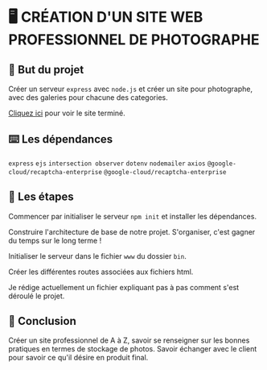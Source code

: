 # 🖥 CRÉATION D'UN SITE WEB PROFESSIONNEL DE PHOTOGRAPHE

## 🎯 But du projet
Créer un serveur `express` avec `node.js` et créer un site pour photographe, avec des galeries pour chacune des categories.

[Cliquez ici](https://meganeguisnet.com/) pour voir le site terminé.

## ⌨️ Les dépendances
`express` `ejs` `intersection observer` `dotenv` `nodemailer` `axios` `@google-cloud/recaptcha-enterprise` `@google-cloud/recaptcha-enterprise`

## 📑 Les étapes
Commencer par initialiser le serveur `npm init` et installer les dépendances.

Construire l'architecture de base de notre projet. S'organiser, c'est gagner du temps sur le long terme !

Initialiser le serveur dans le fichier `www` du dossier `bin`.

Créer les différentes routes associées aux fichiers html.

Je rédige actuellement un fichier expliquant pas à pas comment s'est déroulé le projet.

## 📍 Conclusion
Créer un site professionnel de A à Z, savoir se renseigner sur les bonnes pratiques en termes de stockage de photos. Savoir échanger avec le client pour savoir ce qu'il désire en produit final.